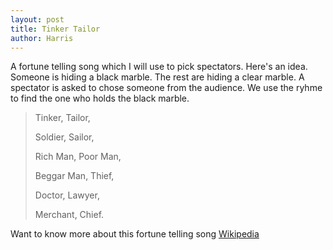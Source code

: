 ```yaml
---
layout: post
title: Tinker Tailor
author: Harris
---
```

A fortune telling song which I will use to pick spectators. Here's an idea. Someone is hiding a black marble. The rest are hiding a clear marble. A spectator is asked to chose someone from the audience. We use the ryhme to find the one who holds the black marble.

>Tinker, Tailor,
>
>Soldier, Sailor,
>
>Rich Man, Poor Man,
>
>Beggar Man, Thief,
>
>Doctor, Lawyer,
>
>Merchant, Chief.

Want to know more about this fortune telling song [Wikipedia](https://en.wikipedia.org/wiki/Tinker,_Tailor)